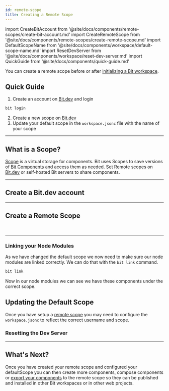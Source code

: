 ```yaml
---
id: remote-scope
title: Creating a Remote Scope
---
```


import CreateBitAccount from '@site/docs/components/remote-scopes/create-bit-account.md'
import CreateRemoteScope from '@site/docs/components/remote-scopes/create-remote-scope.md'
import DefaultScopeName from '@site/docs/components/workspace/default-scope-name.md'
import ResetDevServer from '@site/docs/components/workspace/reset-dev-server.md'
import QuickGuide from '@site/docs/components/quick-guide.md'

You can create a remote scope before or after [initializing a Bit workspace](initializing-workspace).

## Quick Guide

<QuickGuide />

1. Create an account on [Bit.dev](https://bit.dev/) and login

```bash
bit login
```

2. Create a new scope on [Bit.dev](https://bit.dev/)
3. Update your default scope in the `workspace.jsonc` file with the name of your scope

---

## What is a Scope?

[Scope](/essentials/scopes) is a virtual storage for components. Bit uses Scopes to save versions of [Bit Components](/essentials/components) and access them as needed. Set Remote scopes on [Bit.dev](https://bit.dev) or self-hosted Bit servers to share components.

---

## Create a Bit.dev account

<CreateBitAccount />

---

## Create a Remote Scope

<CreateRemoteScope />

<br />

<!-- :arrow_right: Learn more about [Setting up a Remote Scope](/building-with-bit/scoping-components).

:arrow_right: Learn more about [Self Hosting a Bit Scope](/reference/bit-oss-server). -->

---
### Linking your Node Modules

As we have changed the default scope we now need to make sure our node modules are linked correctly. We can do that with the `bit link` command.

```jsx
bit link
```

Now in our node modules we can see we have these components under the correct scope.

## Updating the Default Scope

Once you have setup a [remote scope](/getting-started/remote-scope) you may need to configure the `workspace.jsonc` to reflect the correct username and scope.

<DefaultScopeName />

### Resetting the Dev Server

<ResetDevServer />

---

## What's Next?

Once you have created your remote scope and configured your defaultScope you can then create more components, compose components or [export your components](exporting-components) to the remote scope so they can be published and installed in other Bit workspaces or in other web projects.
